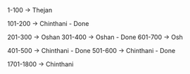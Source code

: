 1-100 -> Thejan

101-200 -> Chinthani - Done

201-300 -> Oshan
301-400 -> Oshan - Done
601-700 -> Osh

401-500 -> Chinthani - Done
501-600 -> Chinthani - Done

1701-1800 -> Chinthani